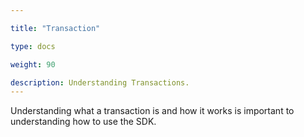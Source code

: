 ```yaml
---

title: "Transaction"

type: docs

weight: 90

description: Understanding Transactions. 
---
```


 Understanding what a transaction is and how it works is important to understanding how to use the SDK.